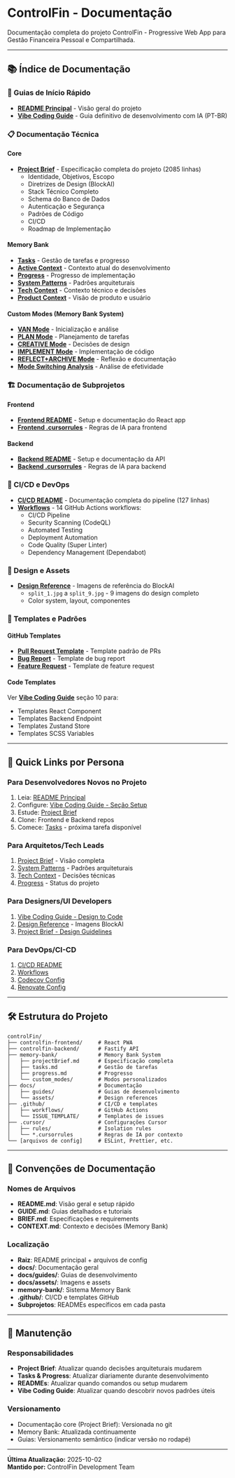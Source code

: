 # ControlFin - Documentação

Documentação completa do projeto ControlFin - Progressive Web App para Gestão Financeira Pessoal e Compartilhada.

---

## 📚 Índice de Documentação

### 🚀 Guias de Início Rápido

- **[README Principal](../README.md)** - Visão geral do projeto
- **[Vibe Coding Guide](guides/VIBE-CODING-GUIDE.md)** - Guia definitivo de desenvolvimento com IA (PT-BR)

### 📋 Documentação Técnica

#### Core

- **[Project Brief](../memory-bank/projectBrief.md)** - Especificação completa do projeto (2085 linhas)
  - Identidade, Objetivos, Escopo
  - Diretrizes de Design (BlockAI)
  - Stack Técnico Completo
  - Schema do Banco de Dados
  - Autenticação e Segurança
  - Padrões de Código
  - CI/CD
  - Roadmap de Implementação

#### Memory Bank

- **[Tasks](../memory-bank/tasks.md)** - Gestão de tarefas e progresso
- **[Active Context](../memory-bank/activeContext.md)** - Contexto atual do desenvolvimento
- **[Progress](../memory-bank/progress.md)** - Progresso de implementação
- **[System Patterns](../memory-bank/systemPatterns.md)** - Padrões arquiteturais
- **[Tech Context](../memory-bank/techContext.md)** - Contexto técnico e decisões
- **[Product Context](../memory-bank/productContext.md)** - Visão de produto e usuário

#### Custom Modes (Memory Bank System)

- **[VAN Mode](../memory-bank/custom_modes/van_instructions.md)** - Inicialização e análise
- **[PLAN Mode](../memory-bank/custom_modes/plan_instructions.md)** - Planejamento de tarefas
- **[CREATIVE Mode](../memory-bank/custom_modes/creative_instructions.md)** - Decisões de design
- **[IMPLEMENT Mode](../memory-bank/custom_modes/implement_instructions.md)** - Implementação de código
- **[REFLECT+ARCHIVE Mode](../memory-bank/custom_modes/reflect_archive_instructions.md)** - Reflexão e documentação
- **[Mode Switching Analysis](../memory-bank/custom_modes/mode_switching_analysis.md)** - Análise de efetividade

### 🏗️ Documentação de Subprojetos

#### Frontend

- **[Frontend README](../controlfin-frontend/README.md)** - Setup e documentação do React app
- **[Frontend .cursorrules](../.cursor/frontend.cursorrules)** - Regras de IA para frontend

#### Backend

- **[Backend README](../controlfin-backend/README.md)** - Setup e documentação da API
- **[Backend .cursorrules](../.cursor/backend.cursorrules)** - Regras de IA para backend

### 🔧 CI/CD e DevOps

- **[CI/CD README](../.github/README.md)** - Documentação completa do pipeline (127 linhas)
- **[Workflows](../.github/workflows/)** - 14 GitHub Actions workflows:
  - CI/CD Pipeline
  - Security Scanning (CodeQL)
  - Automated Testing
  - Deployment Automation
  - Code Quality (Super Linter)
  - Dependency Management (Dependabot)

### 🎨 Design e Assets

- **[Design Reference](assets/design-reference/)** - Imagens de referência do BlockAI
  - `split_1.jpg` a `split_9.jpg` - 9 imagens do design completo
  - Color system, layout, componentes

### 📖 Templates e Padrões

#### GitHub Templates

- **[Pull Request Template](../.github/pull_request_template.md)** - Template padrão de PRs
- **[Bug Report](../.github/ISSUE_TEMPLATE/bug_report.md)** - Template de bug report
- **[Feature Request](../.github/ISSUE_TEMPLATE/feature_request.md)** - Template de feature request

#### Code Templates

Ver **[Vibe Coding Guide](guides/VIBE-CODING-GUIDE.md)** seção 10 para:

- Templates React Component
- Templates Backend Endpoint
- Templates Zustand Store
- Templates SCSS Variables

---

## 🎯 Quick Links por Persona

### Para Desenvolvedores Novos no Projeto

1. Leia: [README Principal](../README.md)
2. Configure: [Vibe Coding Guide - Seção Setup](guides/VIBE-CODING-GUIDE.md#19-conclusão-e-próximos-passos)
3. Estude: [Project Brief](../memory-bank/projectBrief.md)
4. Clone: Frontend e Backend repos
5. Comece: [Tasks](../memory-bank/tasks.md) - próxima tarefa disponível

### Para Arquitetos/Tech Leads

1. [Project Brief](../memory-bank/projectBrief.md) - Visão completa
2. [System Patterns](../memory-bank/systemPatterns.md) - Padrões arquiteturais
3. [Tech Context](../memory-bank/techContext.md) - Decisões técnicas
4. [Progress](../memory-bank/progress.md) - Status do projeto

### Para Designers/UI Developers

1. [Vibe Coding Guide - Design to Code](guides/VIBE-CODING-GUIDE.md#18-design-assets-e-recursos-visuais)
2. [Design Reference](assets/design-reference/) - Imagens BlockAI
3. [Project Brief - Design Guidelines](../memory-bank/projectBrief.md#4-diretrizes-de-design)

### Para DevOps/CI-CD

1. [CI/CD README](../.github/README.md)
2. [Workflows](../.github/workflows/)
3. [Codecov Config](../codecov.yml)
4. [Renovate Config](../renovate.json)

---

## 🛠️ Estrutura do Projeto

```
controlFin/
├── controlfin-frontend/     # React PWA
├── controlfin-backend/      # Fastify API
├── memory-bank/             # Memory Bank System
│   ├── projectBrief.md      # Especificação completa
│   ├── tasks.md             # Gestão de tarefas
│   ├── progress.md          # Progresso
│   └── custom_modes/        # Modos personalizados
├── docs/                    # Documentação
│   ├── guides/              # Guias de desenvolvimento
│   └── assets/              # Design references
├── .github/                 # CI/CD e templates
│   ├── workflows/           # GitHub Actions
│   └── ISSUE_TEMPLATE/      # Templates de issues
├── .cursor/                 # Configurações Cursor
│   ├── rules/               # Isolation rules
│   └── *.cursorrules        # Regras de IA por contexto
└── [arquivos de config]     # ESLint, Prettier, etc.
```

---

## 📝 Convenções de Documentação

### Nomes de Arquivos

- **README.md**: Visão geral e setup rápido
- **GUIDE.md**: Guias detalhados e tutoriais
- **BRIEF.md**: Especificações e requirements
- **CONTEXT.md**: Contexto e decisões (Memory Bank)

### Localização

- **Raiz**: README principal + arquivos de config
- **docs/**: Documentação geral
- **docs/guides/**: Guias de desenvolvimento
- **docs/assets/**: Imagens e assets
- **memory-bank/**: Sistema Memory Bank
- **.github/**: CI/CD e templates GitHub
- **Subprojetos**: READMEs específicos em cada pasta

---

## 🔄 Manutenção

### Responsabilidades

- **Project Brief**: Atualizar quando decisões arquiteturais mudarem
- **Tasks & Progress**: Atualizar diariamente durante desenvolvimento
- **READMEs**: Atualizar quando comandos ou setup mudarem
- **Vibe Coding Guide**: Atualizar quando descobrir novos padrões úteis

### Versionamento

- Documentação core (Project Brief): Versionada no git
- Memory Bank: Atualizada continuamente
- Guias: Versionamento semântico (indicar versão no rodapé)

---

**Última Atualização:** 2025-10-02  
**Mantido por:** ControlFin Development Team
